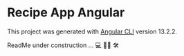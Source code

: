 # Recipe App Angular

This project was generated with [Angular CLI](https://github.com/angular/angular-cli) version 13.2.2.

ReadMe under construction ... 💻 👷‍♀️ 🛠
